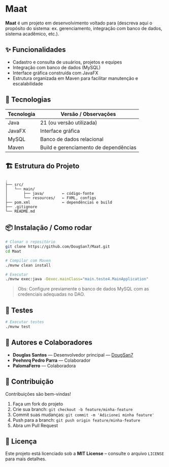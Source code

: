 # Maat

**Maat** é um projeto em desenvolvimento voltado para (descreva aqui o propósito do sistema: ex. gerenciamento, integração com banco de dados, sistema acadêmico, etc.).

## ✨ Funcionalidades

- Cadastro e consulta de usuários, projetos e equipes  
- Integração com banco de dados (MySQL)  
- Interface gráfica construída com JavaFX  
- Estrutura organizada em Maven para facilitar manutenção e escalabilidade  

## 🚀 Tecnologias

| Tecnologia | Versão / Observações |
|------------|-----------------------|
| Java | 21 (ou versão utilizada) |
| JavaFX | Interface gráfica |
| MySQL | Banco de dados relacional |
| Maven | Build e gerenciamento de dependências |

## 🏗 Estrutura do Projeto

```
.
├── src/
│   └── main/
│       ├── java/        ← código-fonte
│       └── resources/   ← FXML, configs
├── pom.xml              ← dependências e build
├── .gitignore
└── README.md
```

## 📦 Instalação / Como rodar

```bash
# Clonar o repositório
git clone https://github.com/DougSan7/Maat.git
cd Maat

# Compilar com Maven
./mvnw clean install

# Executar
./mvnw exec:java -Dexec.mainClass="main.teste4.MainApplication"
```

> Obs: Configure previamente o banco de dados MySQL com as credenciais adequadas no DAO.  

## 🧪 Testes

```bash
# Executar testes
./mvnw test
```

## 👥 Autores e Colaboradores

- **Douglas Santos** — Desenvolvedor principal — [DougSan7](https://github.com/DougSan7)  
- **Peehnrq Pedro Parra** — Colaborador  
- **PalomaFerro** — Colaboradora  

## 🤝 Contribuição

Contribuições são bem-vindas!  

1. Faça um fork do projeto  
2. Crie sua branch: `git checkout -b feature/minha-feature`  
3. Commit suas mudanças: `git commit -m 'Adicionei minha feature'`  
4. Push para a branch: `git push origin feature/minha-feature`  
5. Abra um Pull Request  

## 📄 Licença

Este projeto está licenciado sob a **MIT License** – consulte o arquivo `LICENSE` para mais detalhes.
